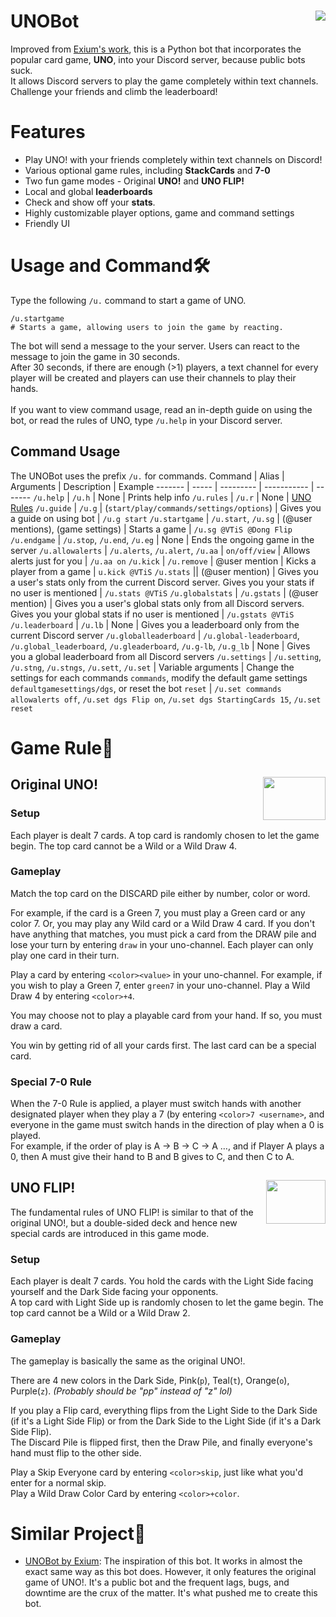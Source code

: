 # UNOBot <img align="right" src="https://user-images.githubusercontent.com/73805050/130341782-78d30da7-0313-44f5-889c-06ab7eb8de9a.png">
Improved from [Exium's work](https://top.gg/bot/565305035592957954), this is a Python bot that incorporates the popular card game, **UNO**, into your Discord server, because public bots suck.\
It allows Discord servers to play the game completely within text channels. Challenge your friends and climb the leaderboard!

# Features
* Play UNO! with your friends completely within text channels on Discord!
* Various optional game rules, including **StackCards** and **7-0**
* Two fun game modes - Original **UNO!** and **UNO FLIP!**
* Local and global **leaderboards**
* Check and show off your **stats**.
* Highly customizable player options, game and command settings
* Friendly UI

# Usage and Command🛠️
Type the following `/u.` command to start a game of UNO.
```
/u.startgame
# Starts a game, allowing users to join the game by reacting.
```
The bot will send a message to the your server. Users can react to the message to join the game in 30 seconds.\
After 30 seconds, if there are enough (>1) players, a text channel for every player will be created and players can use their channels to play their hands.\
<br/>
If you want to view command usage, read an in-depth guide on using the bot, or read the rules of UNO, type `/u.help` in your Discord server.
## Command Usage
The UNOBot uses the prefix `/u.` for commands.
Command | Alias | Arguments | Description | Example
------- | ----- | --------- | ----------- | -------
`/u.help` | `/u.h` | None | Prints help info
`/u.rules` | `/u.r` | None | [UNO Rules](#rule)
`/u.guide` | `/u.g` | (`start/play/commands/settings/options`) | Gives you a guide on using bot | `/u.g start`
`/u.startgame` | `/u.start`, `/u.sg` | (@user mentions), (game settings) | Starts a game | `/u.sg @VTiS @Dong Flip`
`/u.endgame` | `/u.stop`, `/u.end`, `/u.eg` | None | Ends the ongoing game in the server
`/u.allowalerts` | `/u.alerts`, `/u.alert`, `/u.aa` | `on/off/view` | Allows alerts just for you | `/u.aa on`
`/u.kick` | `/u.remove` | @user mention | Kicks a player from a game | `u.kick @VTiS`
`/u.stats` || (@user mention) | Gives you a user's stats only from the current Discord server. Gives you your stats if no user is mentioned | `/u.stats @VTiS`
`/u.globalstats` | `/u.gstats` | (@user mention) | Gives you a user's global stats only from all Discord servers. Gives you your global stats if no user is mentioned | `/u.gstats @VTiS`
`/u.leaderboard` | `/u.lb` | None | Gives you a leaderboard only from the current Discord server
`/u.globalleaderboard` | `/u.global-leaderboard`, `/u.global_leaderboard`, `/u.gleaderboard`, `/u.g-lb`, `/u.g_lb` | None | Gives you a global leaderboard from all Discord servers
`/u.settings` | `/u.setting`, `/u.stng`, `/u.stngs`, `/u.sett`, `/u.set` | Variable arguments | Change the settings for each commands `commands`, modify the default game settings `defaultgamesettings/dgs`, or reset the bot `reset` | `/u.set commands allowalerts off`, `/u.set dgs Flip on`, `/u.set dgs StartingCards 15`, `/u.set reset`

# <a name="rule">Game Rule📃</a>
## <img align="right" src="https://user-images.githubusercontent.com/73805050/130345109-413d6558-77d6-42cf-962c-1cb9eaad750e.png" width="100" height="69.2"> Original UNO!
### Setup
Each player is dealt 7 cards. A top card is randomly chosen to let the game begin. The top card cannot be a Wild or a Wild Draw 4.
### Gameplay
Match the top card on the DISCARD pile either by number, color or word.

For example, if the card is a Green 7, you must play a Green card or any color 7. Or, you may play any Wild card or a Wild Draw 4 card. If you don't have anything that matches, you must pick a card from the DRAW pile and lose your turn by entering `draw` in your uno-channel. Each player can only play one card in their turn.

Play a card by entering `<color><value>` in your uno-channel. For example, if you wish to play a Green 7, enter `green7` in your uno-channel.
Play a Wild Draw 4 by entering `<color>+4`.

You may choose not to play a playable card from your hand. If so, you must draw a card.

You win by getting rid of all your cards first. The last card can be a special card.
### Special 7-0 Rule
When the 7-0 Rule is applied, a player must switch hands with another designated player when they play a 7 (by entering `<color>7 <username>`, and everyone in the game must switch hands in the direction of play when a 0 is played.\
For example, if the order of play is A -> B -> C -> A …, and if Player A plays a 0, then A must give their hand to B and B gives to C, and then C to A.
## <img align="right" src="https://user-images.githubusercontent.com/73805050/130345601-ec333b6a-2fb0-472b-85dc-e1d53b845269.png" width="94.6656" height="69.2"> UNO FLIP!
The fundamental rules of UNO FLIP! is similar to that of the original UNO!, but a double-sided deck and hence new special cards are introduced in this game mode.
### Setup
Each player is dealt 7 cards. You hold the cards with the Light Side facing yourself and the Dark Side facing your opponents.\
A top card with Light Side up is randomly chosen to let the game begin. The top card cannot be a Wild or a Wild Draw 2.
### Gameplay
The gameplay is basically the same as the original UNO!.

There are 4 new colors in the Dark Side, Pink(`p`), Teal(`t`), Orange(`o`), Purple(`z`). *(Probably should be "pp" instead of "z" lol)*

If you play a Flip card, everything flips from the Light Side to the Dark Side (if it's a Light Side Flip) or from the Dark Side to the Light Side (if it's a Dark Side Flip).\
The Discard Pile is flipped first, then the Draw Pile, and finally everyone's hand must flip to the other side.

Play a Skip Everyone card by entering `<color>skip`, just like what you'd enter for a normal skip.\
Play a Wild Draw Color Card by entering `<color>+color`.

# Similar Project📑
* [UNOBot by Exium](https://top.gg/bot/565305035592957954): The inspiration of this bot. It works in almost the exact same way as this bot does. However, it only features the original game of UNO!. It's a public bot and the frequent lags, bugs, and downtime are the crux of the matter. It's what pushed me to create this bot.
